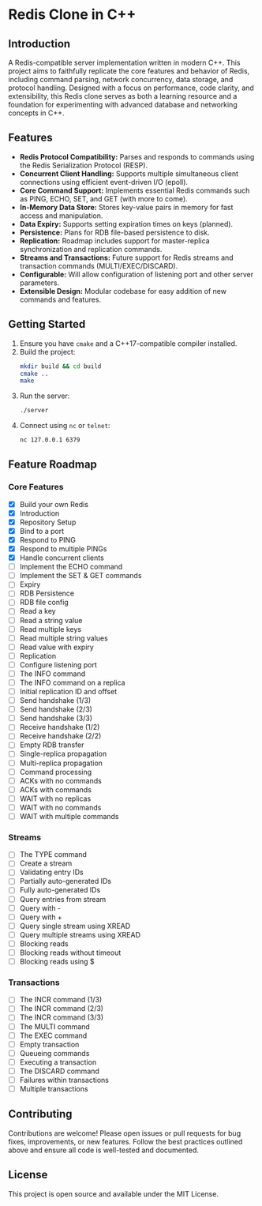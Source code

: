 # Redis Clone in C++

## Introduction

A Redis-compatible server implementation written in modern C++. This project aims to faithfully replicate the core features and behavior of Redis, including command parsing, network concurrency, data storage, and protocol handling. Designed with a focus on performance, code clarity, and extensibility, this Redis clone serves as both a learning resource and a foundation for experimenting with advanced database and networking concepts in C++.

## Features

- **Redis Protocol Compatibility:** Parses and responds to commands using the Redis Serialization Protocol (RESP).
- **Concurrent Client Handling:** Supports multiple simultaneous client connections using efficient event-driven I/O (epoll).
- **Core Command Support:** Implements essential Redis commands such as PING, ECHO, SET, and GET (with more to come).
- **In-Memory Data Store:** Stores key-value pairs in memory for fast access and manipulation.
- **Data Expiry:** Supports setting expiration times on keys (planned).
- **Persistence:** Plans for RDB file-based persistence to disk.
- **Replication:** Roadmap includes support for master-replica synchronization and replication commands.
- **Streams and Transactions:** Future support for Redis streams and transaction commands (MULTI/EXEC/DISCARD).
- **Configurable:** Will allow configuration of listening port and other server parameters.
- **Extensible Design:** Modular codebase for easy addition of new commands and features.

## Getting Started

1. Ensure you have `cmake` and a C++17-compatible compiler installed.
2. Build the project:
   ```sh
   mkdir build && cd build
   cmake ..
   make
   ```
3. Run the server:
   ```sh
   ./server
   ```
4. Connect using `nc` or `telnet`:
   ```sh
   nc 127.0.0.1 6379
   ```

## Feature Roadmap

### Core Features

- [x] Build your own Redis
- [x] Introduction
- [x] Repository Setup
- [x] Bind to a port
- [x] Respond to PING
- [x] Respond to multiple PINGs
- [x] Handle concurrent clients
- [ ] Implement the ECHO command
- [ ] Implement the SET & GET commands
- [ ] Expiry
- [ ] RDB Persistence
- [ ] RDB file config
- [ ] Read a key
- [ ] Read a string value
- [ ] Read multiple keys
- [ ] Read multiple string values
- [ ] Read value with expiry
- [ ] Replication
- [ ] Configure listening port
- [ ] The INFO command
- [ ] The INFO command on a replica
- [ ] Initial replication ID and offset
- [ ] Send handshake (1/3)
- [ ] Send handshake (2/3)
- [ ] Send handshake (3/3)
- [ ] Receive handshake (1/2)
- [ ] Receive handshake (2/2)
- [ ] Empty RDB transfer
- [ ] Single-replica propagation
- [ ] Multi-replica propagation
- [ ] Command processing
- [ ] ACKs with no commands
- [ ] ACKs with commands
- [ ] WAIT with no replicas
- [ ] WAIT with no commands
- [ ] WAIT with multiple commands

### Streams

- [ ] The TYPE command
- [ ] Create a stream
- [ ] Validating entry IDs
- [ ] Partially auto-generated IDs
- [ ] Fully auto-generated IDs
- [ ] Query entries from stream
- [ ] Query with -
- [ ] Query with +
- [ ] Query single stream using XREAD
- [ ] Query multiple streams using XREAD
- [ ] Blocking reads
- [ ] Blocking reads without timeout
- [ ] Blocking reads using $

### Transactions

- [ ] The INCR command (1/3)
- [ ] The INCR command (2/3)
- [ ] The INCR command (3/3)
- [ ] The MULTI command
- [ ] The EXEC command
- [ ] Empty transaction
- [ ] Queueing commands
- [ ] Executing a transaction
- [ ] The DISCARD command
- [ ] Failures within transactions
- [ ] Multiple transactions

## Contributing

Contributions are welcome! Please open issues or pull requests for bug fixes, improvements, or new features. Follow the best practices outlined above and ensure all code is well-tested and documented.

## License

This project is open source and available under the MIT License.
